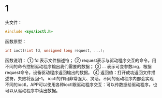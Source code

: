 # 1
头文件：
```c
#include <sys/ioctl.h>
```
函数原型：
```c
int ioctl(int fd, unsigned long request, ...);
```
函数说明：
① fd 表示文件描述符；
② request表示与驱动程序交互的命令，用不同的命令控制驱动程序输出我们需要的数据；
③ … 表示可变参数arg，根据request命令，设备驱动程序返回输出的数据。
④ 返回值：打开成功返回文件描述符，失败将返回-1。
ioctl的作用非常强大、灵活。不同的驱动程序内部会实现不同的ioctl，APP可以使用各种ioctl跟驱动程序交互：可以传数据给驱动程序，也可以从驱动程序中读出数据。